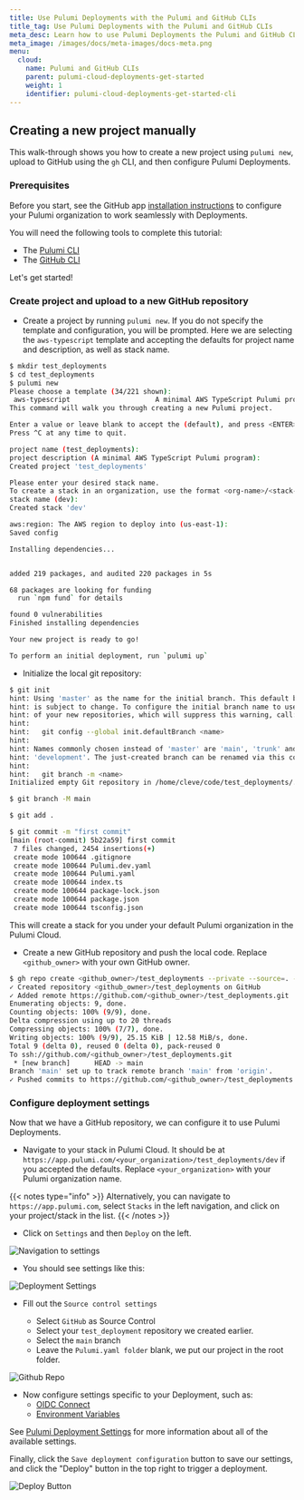 ```yaml
---
title: Use Pulumi Deployments with the Pulumi and GitHub CLIs
title_tag: Use Pulumi Deployments with the Pulumi and GitHub CLIs
meta_desc: Learn how to use Pulumi Deployments the Pulumi and GitHub CLIs
meta_image: /images/docs/meta-images/docs-meta.png
menu:
  cloud:
    name: Pulumi and GitHub CLIs
    parent: pulumi-cloud-deployments-get-started
    weight: 1
    identifier: pulumi-cloud-deployments-get-started-cli
---
```


## Creating a new project manually

This walk-through shows you how to create a new project using `pulumi new`, upload to GitHub using the `gh` CLI, and then configure Pulumi Deployments.

### Prerequisites

Before you start, see the GitHub app [installation instructions](/docs/pulumi-cloud/deployments/reference/#github-app-installation) to configure your Pulumi organization to work seamlessly with Deployments.

You will need the following tools to complete this tutorial:

* The [Pulumi CLI](/docs/install/)
* The [GitHub CLI](https://cli.github.com/)

Let's get started!

### Create project and upload to a new GitHub repository

* Create a project by running `pulumi new`.  If you do not specify the template and configuration, you will be prompted.
Here we are selecting the `aws-typescript` template and accepting the defaults for project name and description, as well as stack name.

```bash
$ mkdir test_deployments
$ cd test_deployments
$ pulumi new
Please choose a template (34/221 shown):
 aws-typescript                     A minimal AWS TypeScript Pulumi program
This command will walk you through creating a new Pulumi project.

Enter a value or leave blank to accept the (default), and press <ENTER>.
Press ^C at any time to quit.

project name (test_deployments):
project description (A minimal AWS TypeScript Pulumi program):
Created project 'test_deployments'

Please enter your desired stack name.
To create a stack in an organization, use the format <org-name>/<stack-name> (e.g. `acmecorp/dev`).
stack name (dev):
Created stack 'dev'

aws:region: The AWS region to deploy into (us-east-1):
Saved config

Installing dependencies...


added 219 packages, and audited 220 packages in 5s

68 packages are looking for funding
  run `npm fund` for details

found 0 vulnerabilities
Finished installing dependencies

Your new project is ready to go!

To perform an initial deployment, run `pulumi up`
```

* Initialize the local git repository:

```bash
$ git init
hint: Using 'master' as the name for the initial branch. This default branch name
hint: is subject to change. To configure the initial branch name to use in all
hint: of your new repositories, which will suppress this warning, call:
hint:
hint:   git config --global init.defaultBranch <name>
hint:
hint: Names commonly chosen instead of 'master' are 'main', 'trunk' and
hint: 'development'. The just-created branch can be renamed via this command:
hint:
hint:   git branch -m <name>
Initialized empty Git repository in /home/cleve/code/test_deployments/.git/

$ git branch -M main

$ git add .

$ git commit -m "first commit"
[main (root-commit) 5b22a59] first commit
 7 files changed, 2454 insertions(+)
 create mode 100644 .gitignore
 create mode 100644 Pulumi.dev.yaml
 create mode 100644 Pulumi.yaml
 create mode 100644 index.ts
 create mode 100644 package-lock.json
 create mode 100644 package.json
 create mode 100644 tsconfig.json
```

This will create a stack for you under your default Pulumi organization in the Pulumi Cloud.

* Create a new GitHub repository and push the local code.  Replace `<github_owner>` with your own GitHub owner.

```bash
$ gh repo create <github_owner>/test_deployments --private --source=. --push
✓ Created repository <github_owner>/test_deployments on GitHub
✓ Added remote https://github.com/<github_owner>/test_deployments.git
Enumerating objects: 9, done.
Counting objects: 100% (9/9), done.
Delta compression using up to 20 threads
Compressing objects: 100% (7/7), done.
Writing objects: 100% (9/9), 25.15 KiB | 12.58 MiB/s, done.
Total 9 (delta 0), reused 0 (delta 0), pack-reused 0
To ssh://github.com/<github_owner>/test_deployments.git
 * [new branch]      HEAD -> main
Branch 'main' set up to track remote branch 'main' from 'origin'.
✓ Pushed commits to https://github.com/<github_owner>/test_deployments.git
```

### Configure deployment settings

Now that we have a GitHub repository, we can configure it to use Pulumi Deployments.

* Navigate to your stack in Pulumi Cloud.  It should be at `https://app.pulumi.com/<your_organization>/test_deployments/dev` if you accepted the defaults.  Replace `<your_organization>` with your Pulumi organization name.

{{< notes type="info" >}}
Alternatively, you can navigate to `https://app.pulumi.com`, select `Stacks` in the left navigation, and click on your project/stack in the list.
{{< /notes >}}

* Click on `Settings` and then `Deploy` on the left.

![Navigation to settings](../../ui-deployment-settings-nav.gif)

* You should see settings like this:

![Deployment Settings](../../ui-settings.png)

* Fill out the `Source control settings`

  * Select `GitHub` as Source Control
  * Select your `test_deployment` repository we created earlier.
  * Select the `main` branch
  * Leave the `Pulumi.yaml folder` blank, we put our project in the root folder.

![Github Repo](../../ui-github-repo.gif)

* Now configure settings specific to your Deployment, such as:
  * [OIDC Connect](/docs/pulumi-cloud/oidc/)
  * [Environment Variables](/docs/pulumi-cloud/deployments/reference/#environment-variables)

See [Pulumi Deployment Settings](/docs/pulumi-cloud/deployments/using/settings) for more information about all of the available settings.

Finally, click the `Save deployment configuration` button to save our settings, and click the "Deploy" button in the top right to trigger a deployment.

![Deploy Button](../../ui-deploy-button.gif)
